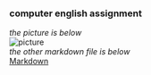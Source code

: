 ### computer english assignment
*the picture is below*   
![picture](https://image.baidu.com/search/detail?tn=baiduimagedetail&word=%E8%AE%BE%E8%AE%A1%E7%B4%A0%E6%9D%90&album_tab=%E9%A3%8E%E6%99%AF%E6%97%85%E8%A1%8C&album_id=585&ie=utf-8&fr=albumsdetail&cs=4141604674,3317329080&pi=205849&pn=2&ic=0&objurl=https%3A%2F%2Ft7.baidu.com%2Fit%2Fu%3D4141604674%2C3317329080%26fm%3D193%26f%3DGIF)  
*the other markdown file is below*  
[Markdown](http://blog.csdn.net/zhaokaiqiang1992)  
